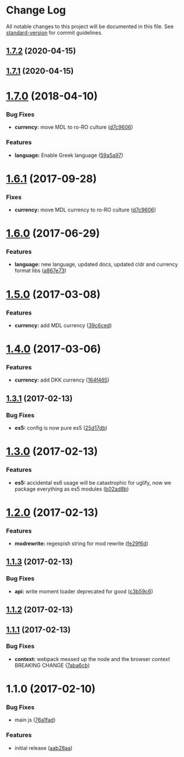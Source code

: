 # Change Log

All notable changes to this project will be documented in this file. See [standard-version](https://github.com/conventional-changelog/standard-version) for commit guidelines.

<a name="1.7.2"></a>
## [1.7.2](https://github.com/prepair/locale-support/compare/v1.7.1...v1.7.2) (2020-04-15)



<a name="1.7.1"></a>
## [1.7.1](https://github.com/prepair/locale-support/compare/v1.8.0...v1.7.1) (2020-04-15)



<a name="1.7.0"></a>
# [1.7.0](https://github.com/prepair/locale-support/compare/v1.6.0...v1.7.0) (2018-04-10)


### Bug Fixes

* **currency:** move MDL to ro-RO culture ([d7c9606](https://github.com/prepair/locale-support/commit/d7c9606))


### Features

* **language:** Enable Greek language ([59a5a97](https://github.com/prepair/locale-support/commit/59a5a97))



<a name="1.6.1"></a>
# [1.6.1](https://github.com/prepair/locale-support/compare/v1.6.0...v1.6.1) (2017-09-28)


### Fixes

* **currency:** move MDL currency to ro-RO culture ([d7c9606](https://github.com/prepair/locale-support/commit/d7c9606))



<a name="1.6.0"></a>
# [1.6.0](https://github.com/prepair/locale-support/compare/v1.5.0...v1.6.0) (2017-06-29)


### Features

* **language:** new language, updated docs, updated cldr and currency format libs ([a867e73](https://github.com/prepair/locale-support/commit/a867e73))



<a name="1.5.0"></a>
# [1.5.0](https://github.com/prepair/locale-support/compare/v1.4.0...v1.5.0) (2017-03-08)


### Features

* **currency:** add MDL currency ([39c6ced](https://github.com/prepair/locale-support/commit/39c6ced))



<a name="1.4.0"></a>
# [1.4.0](https://github.com/prepair/locale-support/compare/v1.3.1...v1.4.0) (2017-03-06)


### Features

* **currency:** add DKK currency ([164f465](https://github.com/prepair/locale-support/commit/164f465))



<a name="1.3.1"></a>
## [1.3.1](https://github.com/prepair/locale-support/compare/v1.3.0...v1.3.1) (2017-02-13)


### Bug Fixes

* **es5:** config is now pure es5 ([25d17db](https://github.com/prepair/locale-support/commit/25d17db))



<a name="1.3.0"></a>
# [1.3.0](https://github.com/prepair/locale-support/compare/v1.2.0...v1.3.0) (2017-02-13)


### Features

* **es5:** accidental es6 usage will be catastrophic for uglify, now we package everything as es5 modules ([b02ad8b](https://github.com/prepair/locale-support/commit/b02ad8b))



<a name="1.2.0"></a>
# [1.2.0](https://github.com/prepair/locale-support/compare/v1.1.3...v1.2.0) (2017-02-13)


### Features

* **modrewrite:** regexpish string for mod rewrite ([fe29f6d](https://github.com/prepair/locale-support/commit/fe29f6d))



<a name="1.1.3"></a>
## [1.1.3](https://github.com/prepair/locale-support/compare/v1.1.2...v1.1.3) (2017-02-13)


### Bug Fixes

* **api:** write moment loader deprecated for good ([c3b59c6](https://github.com/prepair/locale-support/commit/c3b59c6))



<a name="1.1.2"></a>
## [1.1.2](https://github.com/prepair/locale-support/compare/v1.1.1...v1.1.2) (2017-02-13)



<a name="1.1.1"></a>
## [1.1.1](https://github.com/prepair/locale-support/compare/v1.1.0...v1.1.1) (2017-02-13)


### Bug Fixes

* **context:** webpack messed up the node and the browser context BREAKING CHANGE ([7aba6cb](https://github.com/prepair/locale-support/commit/7aba6cb))



<a name="1.1.0"></a>
# 1.1.0 (2017-02-10)


### Bug Fixes

* main js ([76a1fad](https://github.com/prepair/locale-support/commit/76a1fad))


### Features

* initial release ([aab28aa](https://github.com/prepair/locale-support/commit/aab28aa))
